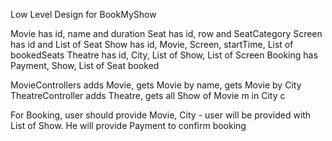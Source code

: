 Low Level Design for BookMyShow

Movie has id, name and duration
Seat has id, row and SeatCategory
Screen has id and List of Seat
Show has id, Movie, Screen, startTime, List of bookedSeats
Theatre has id, City, List of Show, List of Screen
Booking has Payment, Show, List of Seat booked

MovieControllers adds Movie, gets Movie by name, gets Movie by City
TheatreController adds Theatre, gets all Show of Movie m in City c

For Booking, user should provide Movie, City - user will be provided with List of Show. 
He will provide Payment to confirm booking
